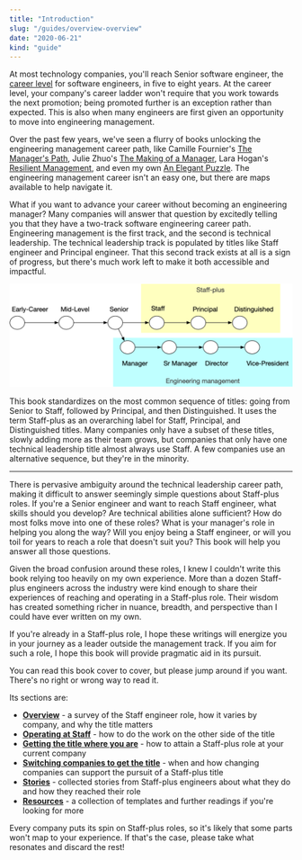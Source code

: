 ```yaml
---
title: "Introduction"
slug: "/guides/overview-overview"
date: "2020-06-21"
kind: "guide"
---
```


At most technology companies, you'll reach Senior software engineer, the [career level](https://lethain.com/mailbag-beyond-career-level/)
for software engineers, in five to eight years.
At the career level, your company's career ladder won't require that you work towards the next promotion;
being promoted further is an exception rather than expected.
This is also when many engineers are first given an opportunity to move into engineering management.

Over the past few years, we've seen a flurry of books unlocking the engineering management career path, like
Camille Fournier's [The Manager's Path](https://www.amazon.com/Managers-Path-Leaders-Navigating-Growth/dp/1491973897),
Julie Zhuo's [The Making of a Manager](https://www.amazon.com/Making-Manager-What-Everyone-Looks/dp/0735219567/),
Lara Hogan's [Resilient Management](https://resilient-management.com),
and even my own [An Elegant Puzzle](https://www.amazon.com/Elegant-Puzzle-Systems-Engineering-Management/dp/1732265186).
The engineering management career isn't an easy one, but there are maps available to help navigate it.

What if you want to advance your career without becoming an engineering manager?
Many companies will answer that question by excitedly telling you that they have a two-track software engineering career path.
Engineering management is the first track, and the second is technical leadership.
The technical leadership track is populated by titles like Staff engineer and Principal engineer.
That this second track exists at all is a sign of progress, but there's much work left to make it both accessible and impactful.

![Typical dual-track engineering career ladder](/levels.png)

This book standardizes on the most common sequence of titles: going from Senior to Staff, followed by Principal, and then Distinguished.
It uses the term Staff-plus as an overarching label for Staff, Principal, and Distinguished titles.
Many companies only have a subset of these titles, slowly adding more as their team grows,
but companies that only have one technical leadership title almost always use Staff.
A few companies use an alternative sequence, but they're in the minority.

---

There is pervasive ambiguity around the technical leadership career path, making it difficult to answer seemingly simple questions about Staff-plus roles.
If you're a Senior engineer and want to reach Staff engineer, what skills should you develop?
Are technical abilities alone sufficient?
How do most folks move into one of these roles?
What is your manager's role in helping you along the way?
Will you enjoy being a Staff engineer, or will you toil for years to reach a role that doesn't suit you?
This book will help you answer all those questions.

Given the broad confusion around these roles, I knew I couldn't write this book relying
too heavily on my own experience. More than a dozen Staff-plus engineers across the industry
were kind enough to share their experiences of reaching and operating in a Staff-plus role.
Their wisdom has created something richer in nuance, breadth, and perspective than I could have ever written on my own.

If you're already in a Staff-plus role, I hope these writings will energize you in your
journey as a leader outside the management track. If you aim for such a role, I hope
this book will provide pragmatic aid in its pursuit.

You can read this book cover to cover, but please jump around if you want. There's no right or wrong way to read it.

Its sections are:

* **[Overview](/guides/overview-overview)** - a survey of the Staff engineer role, how it varies by company, and why the title matters
* **[Operating at Staff](/guides/operating-at-staff)** - how to do  the work on the other side of the title
* **[Getting the title where you are](/guides/getting-the-title-where-you-are)** - how to attain a Staff-plus role at your current company
* **[Switching companies to get the title](/guides/deciding-to-switch)** - when and how changing companies can support the pursuit of a Staff-plus title
* **[Stories](/guides/stories)** - collected stories from Staff-plus engineers about what they do and how they reached their role
* **[Resources](/guides/learning-materials)** - a collection of templates and further readings if you're looking for more

Every company puts its spin on Staff-plus roles, so it's likely that some parts won't map to your experience.
If that's the case, please take what resonates and discard the rest!

